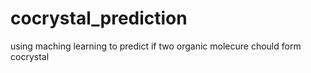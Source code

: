 # cocrystal_prediction
using maching learning to predict if two organic molecure chould form cocrystal 
